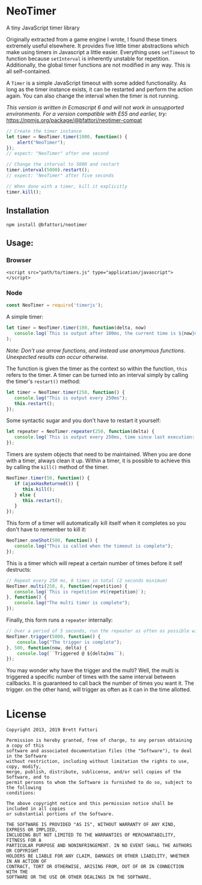 # NeoTimer

A tiny JavaScript timer library

Originally extracted from a game engine I wrote, I found these timers extremely useful elsewhere. It provides five little timer abstractions which make using timers in Javascript a little easier. Everything uses `setTimeout` to function because `setInterval` is inherently unstable for repetition. Additionally, the global timer functions are not modified in any way. This is all self-contained.

A `Timer` is a simple JavaScript timeout with some added functionality. As long as the timer instance exists, it can be restarted and perform the action again. You can also change the interval when the timer is not running.

_This version is written in Ecmascript 6 and will not work in unsupported environments. For a version compatible with ES5 and earlier, try:_ https://npmjs.org/package/@bfattori/neotimer-compat

```javascript
// Create the timer instance
let timer = NeoTimer.timer(1000, function() {
    alert("NeoTimer");
});
// expect: "NeoTimer" after one second

// Change the interval to 5000 and restart
timer.interval(5000).restart();
// expect: "NeoTimer" after five seconds

// When done with a timer, kill it explicitly
timer.kill();

```

## Installation

```
npm install @bfattori/neotimer
```

## Usage:

### Browser
```
<script src="path/to/timers.js" type="application/javascript"></script>
```

### Node
```javascript
const NeoTimer = require('timerjs');
```

A simple timer:

```javascript
let timer = NeoTimer.timer(100, function(delta, now) 
   console.log(`This is output after 100ms, the current time is ${now}ms`);
);
```

_Note: Don't use arrow functions, and instead use anonymous functions. Unexpected results can occur otherwise._

The function is given the timer as the context so within the function, `this` refers to the timer.  A timer can be turned into an interval simply by calling the timer's `restart()` method:

```javascript
let timer = NeoTimer.timer(250, function() {
   console.log("This is output every 250ms");
   this.restart();
});
```

Some syntactic sugar and you don't have to restart it yourself:

```javascript
let repeater = NeoTimer.repeater(250, function(delta) {
   console.log(`This is output every 250ms, time since last execution: ${delta}ms`);
});
```

Timers are system objects that need to be maintained. When you are done with a timer, always clean it up. Within a timer, it is possible to achieve this by calling the `kill()` method of the timer.

```javascript
NeoTimer.timer(50, function() {
   if (ajaxHasReturned()) {
      this.kill();
   } else {
      this.restart();
   }
});
```

This form of a timer will automatically kill itself when it completes so you don't have to remember to kill it:

```javascript
NeoTimer.oneShot(500, function() {
   console.log("This is called when the timeout is complete");
});
```

This is a timer which will repeat a certain number of times before it self destructs:

```javascript
// Repeat every 250 ms, 8 times in total (2 seconds minimum)
NeoTimer.multi(250, 8, function(repetition) {
   console.log(`This is repetition #${repetition}`);
}, function() {
   console.log("The multi timer is complete");
});
```

Finally, this form runs a `repeater` internally:

```javascript
// Over a period of 5 seconds, run the repeater as often as possible with a minimum delay of half a second
NeoTimer.trigger(5000, function() {
    console.log("The trigger is complete");
}, 500, function(now, delta) {
    console.log(``Triggered @ ${delta}ms``);
});
```

You may wonder why have the trigger and the multi?  Well, the multi is triggered a specific number of times with the same interval between callbacks.  It is guaranteed to call back the number of times you want it. The trigger. on the other hand, will trigger as often as it can in the time allotted.

# License
```
Copyright 2013, 2019 Brett Fattori

Permission is hereby granted, free of charge, to any person obtaining a copy of this 
software and associated documentation files (the "Software"), to deal in the Software 
without restriction, including without limitation the rights to use, copy, modify, 
merge, publish, distribute, sublicense, and/or sell copies of the Software, and to 
permit persons to whom the Software is furnished to do so, subject to the following 
conditions:

The above copyright notice and this permission notice shall be included in all copies 
or substantial portions of the Software.

THE SOFTWARE IS PROVIDED "AS IS", WITHOUT WARRANTY OF ANY KIND, EXPRESS OR IMPLIED, 
INCLUDING BUT NOT LIMITED TO THE WARRANTIES OF MERCHANTABILITY, FITNESS FOR A 
PARTICULAR PURPOSE AND NONINFRINGEMENT. IN NO EVENT SHALL THE AUTHORS OR COPYRIGHT 
HOLDERS BE LIABLE FOR ANY CLAIM, DAMAGES OR OTHER LIABILITY, WHETHER IN AN ACTION OF 
CONTRACT, TORT OR OTHERWISE, ARISING FROM, OUT OF OR IN CONNECTION WITH THE 
SOFTWARE OR THE USE OR OTHER DEALINGS IN THE SOFTWARE.
```
